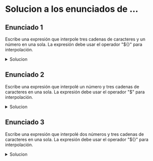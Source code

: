 # Solucion a los enunciados de ...

## Enunciado 1

Escribe una expresión que interpole tres cadenas de caracteres y un número en una sola. La expresión debe usar el operador "${}" para interpolación.

<details>
  <summary>Solucion</summary>
  
  ```kotlin
 fun main() {
    val (x,y) = Pair("hola","tengo")
    val (a,b) = Pair(5,"pesos")
    println("${x + y + a + b}")
}
  ```
</details>

## Enunciado 2

Escribe una expresión que interpolé un número y tres cadenas de caracteres en una sola. La expresión debe usar el operador "$" para interpolación.

<details>
  <summary>Solucion</summary>
  
  ```kotlin
 fun main() {
    val (x,y) = Pair("hola","tengo")
    val (a,b) = Pair(5,"pesos")
    println("$x $y $a $b")
}
  ```
</details>

## Enunciado 3

Escribe una expresión que interpolé dos números y tres cadenas de caracteres en una sola. La expresión debe usar el operador "${}" para interpolación.

<details>
  <summary>Solucion</summary>
  
  ```kotlin
 fun main() {
    val (x,y) = Pair("hola","tengo")
    val (a,b) = Pair(5,"pesos")
    val num = 3
    println("${num + a} ${x + b + a}")
}
  ```
</details>
